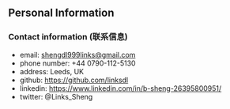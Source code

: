 ## Personal Information

### Contact information (联系信息)
- email: shengdl999links@gmail.com
- phone number: +44 0790-112-5130
- address: Leeds, UK
- github: https://github.com/linksdl
- linkedin: https://www.linkedin.com/in/b-sheng-26395800951/
- twitter: @Links_Sheng


